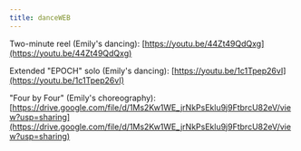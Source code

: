 ```yaml
---
title: danceWEB
---
```


Two-minute reel (Emily's dancing): [https://youtu.be/44Zt49QdQxg](https://youtu.be/44Zt49QdQxg)

Extended "EPOCH" solo (Emily's dancing): [https://youtu.be/1c1Tpep26vI](https://youtu.be/1c1Tpep26vI)

"Four by Four" (Emily's choreography): [https://drive.google.com/file/d/1Ms2Kw1WE_jrNkPsEklu9j9FtbrcU82eV/view?usp=sharing](https://drive.google.com/file/d/1Ms2Kw1WE_jrNkPsEklu9j9FtbrcU82eV/view?usp=sharing)
